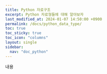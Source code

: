 ```yaml
---
title: Python 자료구조
excerpt: Python 자료형들에 대해 알아보자
last_modified_at: 2024-01-07 14:50:00 +0900
permalink: /docs/python_data_type/
toc: true
toc_sticky: true
toc_icon: "columns"
layout: single
sidebar:
  nav: "doc_python"
---
```


내용